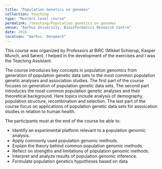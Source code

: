 ```yaml
---
title: "Population Genetics on genomes"
collection: teaching
type: "Masters level course"
permalink: /teaching/Population_genetics_on_genomes
venue: "Aarhus University, Bioinformatics Research Centre"
date: 2018
location: "Aarhus, Denamark"
---
```


This course was organized by Professors at BiRC (Mikkel Schierup, Kasper Munch, and Søren). 
I helped in the development of the exercises and I was the Teaching Assistant.

The course introduces key concepts in population genomics from generation of population genetic data sets to the most common population genetic analyses and association studies.
The first part of the course focuses on generation of population genetic data sets. The second part introduces the most common population genetic analyses and their theoretical
background. Here topics include analysis of demography, population structure, recombination and selection. The last part of the course focus on applications of population genetic
data sets for assoication studies in relation to human health.

The participants must at the end of the course be able to:

* Identify an experimental platform relevant to a population genomic analysis.
* Apply commonly used population genomic methods.
* Explain the theory behind common population genomic methods.
* Reflect on strengths and limitations of population genomic methods.
* Interpret and analyze results of population genomic inference.
* Formulate population genetics hypotheses based on data